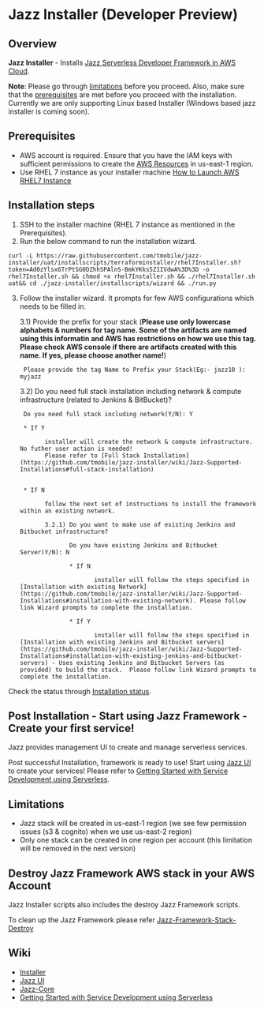 # Jazz Installer (Developer Preview)
## Overview

**Jazz Installer** - Installs [Jazz Serverless Developer Framework in AWS Cloud](https://github.com/tmobile/jazz-core/wiki).

**Note**: Please go through [limitations](#limitations) before you proceed.
       Also, make sure that the [prerequisites](#prerequisites) are met before you proceed with the installation.
       Currently we are only supporting Linux based Installer (Windows based jazz installer is coming soon). 

## Prerequisites
* AWS account is required. Ensure that you have the IAM keys with sufficient permissions to create the 
  [AWS Resources](https://github.com/tmobile/jazz-installer/wiki/Jazz-Supported-Installations#aws-resources) in us-east-1 region. 
* Use RHEL 7 instance as your installer machine [How to Launch AWS RHEL7 Instance](https://github.com/tmobile/jazz-installer/wiki/Launch-AWS-RHEL7-Instance-for-Installer)


## Installation steps
1) SSH to the installer machine (RHEL 7 instance as mentioned in the Prerequisites).
2) Run the below command to run the installation wizard.

```
curl -L https://raw.githubusercontent.com/tmobile/jazz-installer/uat/installscripts/terraforminstaller/rhel7Installer.sh?token=Ad0zYlsx6TrPtSG0DZhhSPAlnS-BmkYKks5Z1IVdwA%3D%3D -o rhel7Installer.sh && chmod +x rhel7Installer.sh && ./rhel7Installer.sh uat&& cd ./jazz-installer/installscripts/wizard && ./run.py 

 ```

3) Follow the installer wizard. It prompts for few AWS configurations which needs to be filled in.

   3.1) Provide the prefix for your stack (**Please use only lowercase alphabets & numbers for tag name. Some of the artifacts are named using this informatin and AWS has restrictions on how we use this tag. Please check AWS console if there are artifacts created with this name. If yes, please choose another name!**)

        Please provide the tag Name to Prefix your Stack(Eg:- jazz10 ): myjazz

   3.2) Do you need full stack installation including network & compute infrastructure (related to Jenkins & BitBucket)?

        Do you need full stack including network(Y/N): Y

        * If Y
      
              installer will create the network & compute infrastructure. No futher user action is needed! 
              Please refer to [Full Stack Installation](https://github.com/tmobile/jazz-installer/wiki/Jazz-Supported-Installations#full-stack-installation)
      
              
        * If N
      
              follow the next set of instructions to install the framework within an existing network.

              3.2.1) Do you want to make use of existing Jenkins and Bitbucket infrastructure?

                     Do you have existing Jenkins and Bitbucket Server(Y/N): N

                     * If N
        
                            installer will follow the steps specified in [Installation with existing Network](https://github.com/tmobile/jazz-installer/wiki/Jazz-Supported-Installations#installation-with-existing-network). Please follow link Wizard prompts to complete the installation.

                     * If Y
        
                            installer will follow the steps specified in [Installation with existing Jenkins and Bitbucket servers](https://github.com/tmobile/jazz-installer/wiki/Jazz-Supported-Installations#installation-with-existing-jenkins-and-bitbucket-servers) - Uses existing Jenkins and Bitbucket Servers (as provided) to build the stack.  Please follow link Wizard prompts to complete the installation.

Check the status through [Installation status](https://github.com/tmobile/jazz-installer/wiki/Jazz-Supported-Installations#installation---status).

## Post Installation - Start using Jazz Framework - Create your first service!
Jazz provides management UI to create and manage serverless services.

Post successful Installation, framework is ready to use! Start using [Jazz UI](https://github.com/tmobile/jazz-core/wiki/Jazz-UI---Overview) to create your services! Please refer to [Getting Started with Service Development using Serverless](https://github.com/tmobile/jazz-core/wiki/Getting-Started-with-Service-Development-using-Serverless).


## Limitations
* Jazz stack will be created in us-east-1 region (we see few permission issues (s3 & cognito) when we use us-east-2 region)
* Only one stack can be created in one region per account (this limitation will be removed in the next version)

## Destroy Jazz Framework AWS stack in your AWS Account
Jazz Installer scripts also includes the destroy Jazz Framework scripts.

To clean up the Jazz Framework please refer [Jazz-Framework-Stack-Destroy](https://github.com/tmobile/jazz-installer/wiki/Jazz-Framework-Stack-Destroy)

## Wiki
* [Installer](https://github.com/tmobile/jazz-installer/wiki)
* [Jazz UI](https://github.com/tmobile/jazz-core/wiki/Jazz-UI---Overview)
* [Jazz-Core](https://github.com/tmobile/jazz-core/wiki)
* [Getting Started with Service Development using Serverless](https://github.com/tmobile/jazz-core/wiki/Getting-Started-with-Service-Development-using-Serverless)
